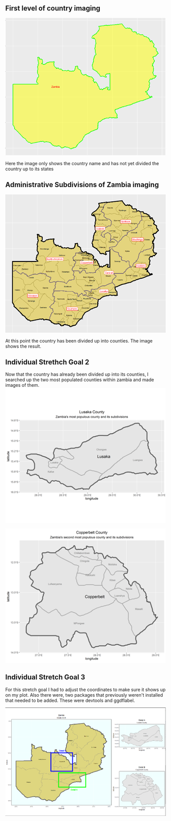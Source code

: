 ## First level of country imaging

![](zambia1.PNG)

Here the image only shows the country name and has not yet divided the country up to its states

## Administrative Subdivisions of Zambia imaging

![](zambia2.PNG)

At this point the country has been divided up into counties. The image shows the result.

## Individual Strethch Goal 2
Now that the country has already been divided up into its counties, I searched up the two most populated counties within zambia and made images of them. 
![](lusaka.png)

![](copperbelt.png)

## Individual Stretch Goal 3
For this stretch goal I had to adjust the coordinates to make sure it shows up on my plot. Also there were, two packages that previously weren't installed that needed to be added. These were devtools and ggdflabel. 

![](is3.png)



